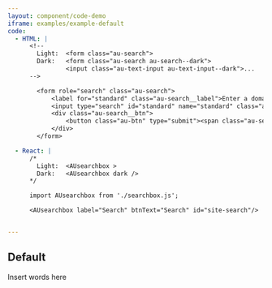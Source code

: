 ```yaml
---
layout: component/code-demo
iframe: examples/example-default
code:
  - HTML: |
      <!--
        Light:  <form class="au-search">
        Dark:   <form class="au-search au-search--dark">
                <input class="au-text-input au-text-input--dark">...
      -->

        <form role="search" class="au-search">
            <label for="standard" class="au-search__label">Enter a domain</label>
            <input type="search" id="standard" name="standard" class="au-text-input"/>
            <div class="au-search__btn">
                <button class="au-btn" type="submit"><span class="au-search__submit-btn-text">Search</span></button>
            </div>
        </form>

  - React: |
      /*
        Light:  <AUsearchbox >
        Dark:   <AUsearchbox dark />
      */

      import AUsearchbox from './searchbox.js';

      <AUsearchbox label="Search" btnText="Search" id="site-search"/>


---
```

## Default

Insert words here
